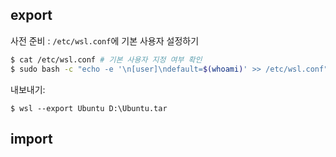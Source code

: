 ## export

사전 준비 : `/etc/wsl.conf`에 기본 사용자 설정하기

```sh
$ cat /etc/wsl.conf # 기본 사용자 지정 여부 확인
$ sudo bash -c "echo -e '\n[user]\ndefault=$(whoami)' >> /etc/wsl.conf" # 현재 사용자를 설정에 등록
```

내보내기:

```pwsh
$ wsl --export Ubuntu D:\Ubuntu.tar
```


## import